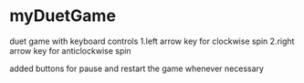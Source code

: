 # myDuetGame
duet game with keyboard controls
1.left arrow key for clockwise spin
2.right arrow key for anticlockwise spin

added buttons for pause and restart the game whenever necessary
